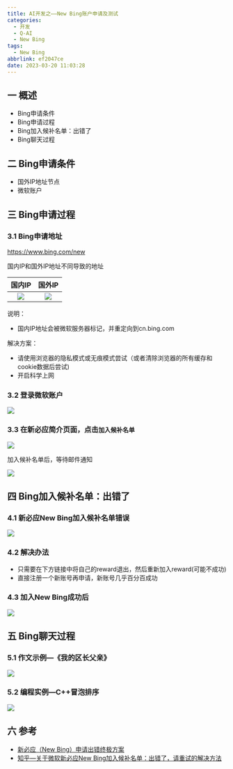 ```yaml
---
title: AI开发之——New Bing账户申请及测试
categories:
  - 开发
  - Q-AI
  - New Bing
tags:
  - New Bing
abbrlink: ef2047ce
date: 2023-03-20 11:03:28
---
```

## 一  概述

* Bing申请条件
* Bing申请过程
* Bing加入候补名单：出错了
* Bing聊天过程

<!--more-->

## 二 Bing申请条件

* 国外IP地址节点
* 微软账户

## 三 Bing申请过程

### 3.1 Bing申请地址

https://www.bing.com/new

国内IP和国外IP地址不同导致的地址

| 国内IP | 国外IP |
| :----: | :----: |
| ![][1] | ![][2] |

说明：

* 国内IP地址会被微软服务器标记，并重定向到cn.bing.com

解决方案：

* 请使用浏览器的隐私模式或无痕模式尝试（或者清除浏览器的所有缓存和cookie数据后尝试)
* 开启科学上网

### 3.2 登录微软账户
![][3]

### 3.3 在新必应简介页面，点击`加入候补名单`
![][4]

加入候补名单后，等待邮件通知

![][5]

## 四 Bing加入候补名单：出错了

### 4.1 新必应New Bing加入候补名单错误

![][6]

### 4.2 解决办法

* 只需要在下方链接中将自己的reward退出，然后重新加入reward(可能不成功)
* 直接注册一个新账号再申请，新账号几乎百分百成功

### 4.3 加入New Bing成功后
![][7]

## 五 Bing聊天过程

### 5.1 作文示例—《我的区长父亲》

![][8]

### 5.2 编程实例—C++冒泡排序

![][9]

## 六 参考

* [新必应（New Bing）申请出错终极方案](https://cloud.tencent.com/developer/article/2232981)
* [知乎—关于微软新必应New Bing加入候补名单：出错了，请重试的解决方法](https://zhuanlan.zhihu.com/p/608068030)



[1]:https://cdn.staticaly.com/gh/PGzxc/CDN/master/blog-ai/ai-bing-cn-website.png
[2]:https://cdn.staticaly.com/gh/PGzxc/CDN/master/blog-ai/ai-bing-new-website.png
[3]:https://cdn.staticaly.com/gh/PGzxc/CDN/master/blog-ai/ai-bing-bing-login.png
[4]:https://cdn.staticaly.com/gh/PGzxc/CDN/master/blog-ai/ai-bing-join-apply.png
[5]:https://cdn.staticaly.com/gh/PGzxc/CDN/master/blog-ai/ai-bing-join.png
[6]:https://cdn.staticaly.com/gh/PGzxc/CDN/master/blog-ai/ai-bing-reward-error.png
[7]:https://cdn.staticaly.com/gh/PGzxc/CDN/master/blog-ai/ai-bing-success-talk.png
[8]:https://cdn.staticaly.com/gh/PGzxc/CDN/master/blog-ai/ai-bing-chat-zuowen.png
[9]:https://cdn.staticaly.com/gh/PGzxc/CDN/master/blog-ai/ai-bing-chat-program.png
